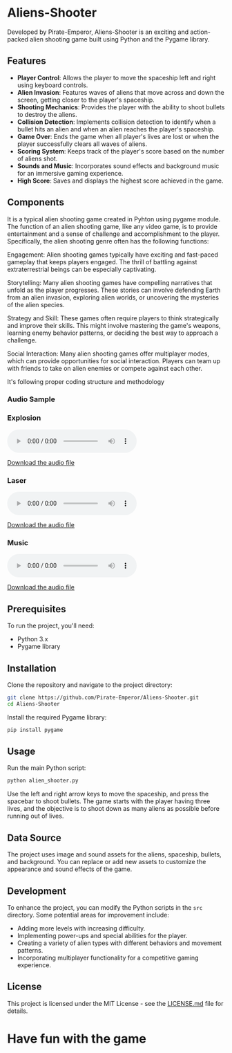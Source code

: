 # Aliens-Shooter

Developed by Pirate-Emperor, Aliens-Shooter is an exciting and action-packed alien shooting game built using Python and the Pygame library.

## Features

- **Player Control**: Allows the player to move the spaceship left and right using keyboard controls.
- **Alien Invasion**: Features waves of aliens that move across and down the screen, getting closer to the player's spaceship.
- **Shooting Mechanics**: Provides the player with the ability to shoot bullets to destroy the aliens.
- **Collision Detection**: Implements collision detection to identify when a bullet hits an alien and when an alien reaches the player's spaceship.
- **Game Over**: Ends the game when all player's lives are lost or when the player successfully clears all waves of aliens.
- **Scoring System**: Keeps track of the player's score based on the number of aliens shot.
- **Sounds and Music**: Incorporates sound effects and background music for an immersive gaming experience.
- **High Score**: Saves and displays the highest score achieved in the game.

## Components

It is a typical alien shooting game created in Pyhton using pygame module.
The function of an alien shooting game, like any video game, is to provide entertainment and a sense of challenge and accomplishment to the player. Specifically, the alien shooting genre often has the following functions:

Engagement: Alien shooting games typically have exciting and fast-paced gameplay that keeps players engaged. The thrill of battling against extraterrestrial beings can be especially captivating.

Storytelling: Many alien shooting games have compelling narratives that unfold as the player progresses. These stories can involve defending Earth from an alien invasion, exploring alien worlds, or uncovering the mysteries of the alien species.

Strategy and Skill: These games often require players to think strategically and improve their skills. This might involve mastering the game's weapons, learning enemy behavior patterns, or deciding the best way to approach a challenge.

Social Interaction: Many alien shooting games offer multiplayer modes, which can provide opportunities for social interaction. Players can team up with friends to take on alien enemies or compete against each other.

It's following proper coding structure and methodology

### Audio Sample

### Explosion
<audio controls>
  <source src="audio/explosion.wav" type="audio/wav">
  Your browser does not support the audio element.
</audio>

[Download the audio file](audio/explosion.wav)

### Laser
<audio controls>
  <source src="audio/laser.wav" type="audio/wav">
  Your browser does not support the audio element.
</audio>

[Download the audio file](audio/laser.wav)

### Music
<audio controls>
  <source src="audio/music.wav" type="audio/wav">
  Your browser does not support the audio element.
</audio>

[Download the audio file](audio/music.wav)


## Prerequisites

To run the project, you'll need:

- Python 3.x
- Pygame library

## Installation

Clone the repository and navigate to the project directory:

```bash
git clone https://github.com/Pirate-Emperor/Aliens-Shooter.git
cd Aliens-Shooter
```

Install the required Pygame library:

```bash
pip install pygame
```

## Usage

Run the main Python script:

```bash
python alien_shooter.py
```

Use the left and right arrow keys to move the spaceship, and press the spacebar to shoot bullets. The game starts with the player having three lives, and the objective is to shoot down as many aliens as possible before running out of lives.

## Data Source

The project uses image and sound assets for the aliens, spaceship, bullets, and background. You can replace or add new assets to customize the appearance and sound effects of the game.

## Development

To enhance the project, you can modify the Python scripts in the `src` directory. Some potential areas for improvement include:

- Adding more levels with increasing difficulty.
- Implementing power-ups and special abilities for the player.
- Creating a variety of alien types with different behaviors and movement patterns.
- Incorporating multiplayer functionality for a competitive gaming experience.

## License

This project is licensed under the MIT License - see the [LICENSE.md](LICENSE.md) file for details.

# Have fun with the game

